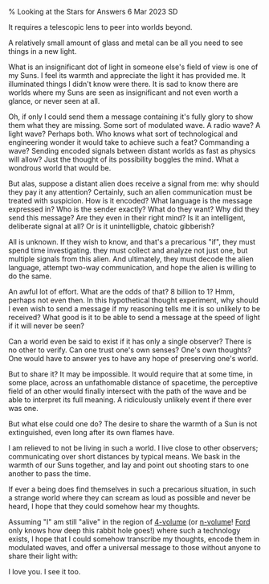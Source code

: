 % Looking at the Stars for Answers
6 Mar 2023
SD

It requires a telescopic lens to peer into worlds beyond.

A relatively small amount of glass and metal can be all you need to see things in a new light.

What is an insignificant dot of light in someone else's field of view is one of my Suns.
I feel its warmth and appreciate the light it has provided me. It illuminated things I didn't know were there.
It is sad to know there are worlds where my Suns are seen as insignificant and not even worth a glance, or never seen at all.

Oh, if only I could send them a message containing it's fully glory to show them what they are missing.
Some sort of modulated wave. A radio wave? A light wave? Perhaps both.
Who knows what sort of technological and engineering wonder it would take to achieve such a feat?
Commanding a wave?
Sending encoded signals between distant worlds as fast as physics will allow?
Just the thought of its possibility boggles the mind.
What a wondrous world that would be.

But alas, suppose a distant alien does receive a signal from me:
why should they pay it any attention?
Certainly, such an alien communication must be treated with suspicion.
How is it encoded? What language is the message expressed in? Who is the sender exactly? What do they want? Why did they send this message? Are they even in their right mind?
Is it an intelligent, deliberate signal at all? Or is it unintelligble, chatoic gibberish?

All is unknown.
If they wish to know, and that's a precarious "if", they must spend time investigating. they must collect and analyze not just one, but multiple signals from this alien. And ultimately, they must decode the alien language, attempt two-way communication, and hope the alien is willing to do the same.

An awful lot of effort. What are the odds of that? 8 billion to 1?
Hmm, perhaps not even then.
In this hypothetical thought experiment, why should I even wish to send a message if my reasoning tells me it is so unlikely to be received?
What good is it to be able to send a message at the speed of light if it will never be seen?

Can a world even be said to exist if it has only a single observer?
There is no other to verify.
Can one trust one's own senses? One's own thoughts?
One would have to answer yes to have any hope of preserving one's world.

But to share it? It may be impossible.
It would require that at some time, in some place, across an unfathomable distance of spacetime, the perceptive field of an other would finally intersect with the path of the wave and be able to interpret its full meaning. A ridiculously unlikely event if there ever was one.

But what else could one do?
The desire to share the warmth of a Sun is not extinguished, even long after its own flames have.

I am relieved to not be living in such a world. I live close to other observers; communicating over short distances by typical means.
We bask in the warmth of our Suns together, and lay and point out shooting stars to one another to pass the time.

If ever a being does find themselves in such a precarious situation, in such a strange world where they can scream as loud as possible and never be heard, I hope that they could somehow hear my thoughts.

Assuming "I" am still "alive" in the region of [4-volume](https://en.wikipedia.org/wiki/Spacetime) (or [n-volume](https://en.wikipedia.org/wiki/Extra_dimensions)! [Ford](https://en.wikipedia.org/wiki/Brave_New_World) only knows how deep this rabbit hole goes!) where such a technology exists, I hope that I could somehow transcribe my thoughts, encode them in modulated waves, and offer a universal message to those without anyone to share their light with:

I love you. I see it too.

